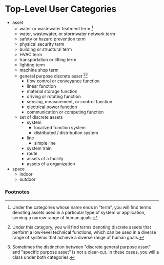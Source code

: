 # Top-Level User Categories
* asset
    * water or wastewater teatment term [^1]
    * water, wastewater, or stormwater network term
    * safety or hazard prevention term
    * physical security term
    * building or structural term
    * HVAC term
    * transportation or lifting term
    * lighting term
    * machine shop term
    * general purpose discrete asset [^2][^3]
        * flow control or conveyance function
        * linear function
        * material storage function
        * driving or rotating function
        * sensing, measurement, or control function
        * electrical power function
        * communication or computing function
    * set of discrete assets
        * system
            * localized function system
            * distributed / distribution system
        * line
            * simple line
        * system train
        * route
        * assets of a facility
        * assets of a organization
* space
    * indoor
    * outdoor

### Footnotes
[^1]: Under the categories whose name ends in "term", you will find terms denoting assets used in a particular type of system or application, serving a narrow range of human goals.
[^2]: Under this category, you will find terms denoting discrete assets that perform a low-level technical functions, which can be used in a diverse range of systems that achieve a diverse range of human goals.
[^3]: Sometimes the distinction between "discrete general purpose asset" and "specific purpose asset" is not a clear-cut. In these cases, you will a class under both categories.